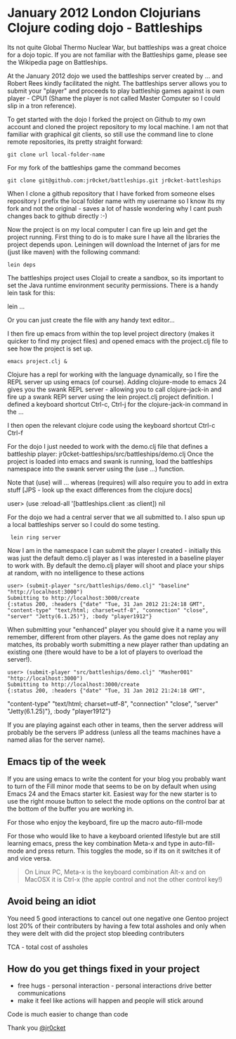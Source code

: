 # January 2012 London Clojurians Clojure coding dojo - Battleships

Its not quite Global Thermo Nuclear War, but battleships was a great choice for a dojo topic. If you are not familiar with the Battleships game, please see the Wikipedia page on Battleships.

At the January 2012 dojo we used the battleships server created by ... and Robert Rees kindly facilitated the night. The battleships server allows you to submit your "player" and proceeds to play battleship games against is own player - CPU1 (Shame the player is not called Master Computer so I could slip in a tron reference).

To get started with the dojo I forked the project on Github to my own account and cloned the project repository to my local machine.  I am not that familiar with graphical git clients, so still use the command line to clone remote repositories, its pretty straight forward:

    git clone url local-folder-name

For my fork of the battleships game the command becomes

    git clone git@github.com:jr0cket/battleships.git jr0cket-battleships

When I clone a github repository that I have forked from someone elses repository I prefix the local folder name with my username so I know its my fork and not the original - saves a lot of hassle wondering why I cant push changes back to github directly :-)

Now the project is on my local computer I can fire up lein and get the project running.  First thing to do is to make sure I have all the libraries the project depends upon.  Leiningen will download the Internet of jars for me (just like maven) with the following command:

    lein deps

The battleships project uses Clojail to create a sandbox, so its important to set the Java runtime environment security permissions.  There is a handy lein task for this:

lein ...

Or you can just create the file with any handy text editor...

I then fire up emacs from within the top level project directory (makes it quicker to find my project files) and opened emacs with the project.clj file to see how the project is set up.

    emacs project.clj &

Clojure has a repl for working with the language dynamically, so I fire the REPL server up using emacs (of course).  Adding clojure-mode to emacs 24 gives you the swank REPL server - allowing you to call clojure-jack-in and fire up a swank REPl server using the lein project.clj project definition.  I defined a keyboard shortcut Ctrl-c, Ctrl-j for the clojure-jack-in command in the ...

I then open the relevant clojure code using the keyboard shortcut Ctrl-c Ctrl-f

For the dojo I just needed to work with the demo.clj file that defines a battleship player:  jr0cket-battleships/src/battleships/demo.clj
Once the project is loaded into emacs and swank is running, load the battleships namespace
into the swank server using the (use ...) function.

Note that (use) will ... whereas (requires) will also require you to add in extra stuff [JPS - look up the exact differences from the clojure docs]

user> (use :reload-all '[battleships.client :as client])
nil

For the dojo we had a central server that we all submitted to.  I also spun up a local battleships server so I could do some testing.

     lein ring server

Now I am in the namespace I can submit the player I created - initially this was just the default demo.clj player as I was interested in a baseline player to work with.  By default the demo.clj player will shoot and place your ships at random, with no intelligence to these
actions


    user> (submit-player "src/battleships/demo.clj" "baseline" "http://localhost:3000")
    Submitting to http://localhost:3000/create
    {:status 200, :headers {"date" "Tue, 31 Jan 2012 21:24:18 GMT", "content-type" "text/html; charset=utf-8", "connection" "close", "server" "Jetty(6.1.25)"}, :body "player1912"}


When submitting your "enhanced" player you should give it a name you will remember, different from other players.  As the game does not replay any matches, its probably worth submitting a new player rather than updating an existing one (there would have to be a lot of players to overload the server!).



    user> (submit-player "src/battleships/demo.clj" "Masher001" "http://localhost:3000")
    Submitting to http://localhost:3000/create
    {:status 200, :headers {"date" "Tue, 31 Jan 2012 21:24:18 GMT",
"content-type" "text/html; charset=utf-8", "connection" "close",
"server" "Jetty(6.1.25)"}, :body "player1912"}


If you are playing against each other in teams, then the server address will probably be the servers IP address (unless all the teams machines have a named alias for the server name).



## Emacs tip of the week
If you are using emacs to write the content for your blog you probably want to turn of the Fill minor mode that seems to be on by default when using Emacs 24 and the Emacs starter kit.  Easiest way for the new starter is to use the right mouse button to select the mode options on the control bar at the bottom of the buffer you are working in.

For those who enjoy the keyboard, fire up the macro auto-fill-mode

For those who would like to have a keyboard oriented lifestyle but are still learning emacs, press the key combination Meta-x and type in auto-fill-mode and press return.  This toggles the mode, so if its on it switches it of and vice versa.

> On Linux PC, Meta-x is the keyboard combination Alt-x and on MacOSX it is Ctrl-x (the apple control and not the other control key!)


## Avoid being an idiot

You need 5 good interactions to cancel out one negative one
Gentoo project lost 20% of their contributers by having a few total assholes and only when they were delt with did the project stop bleeding contributers

TCA - total cost of assholes

## How do you get things fixed in your project
- free hugs - personal interaction - personal interactions drive better communications 
- make it feel like actions will happen and people will stick around

Code is much easier to change than code

Thank you
[@jr0cket](https://github.com/jr0cket)
